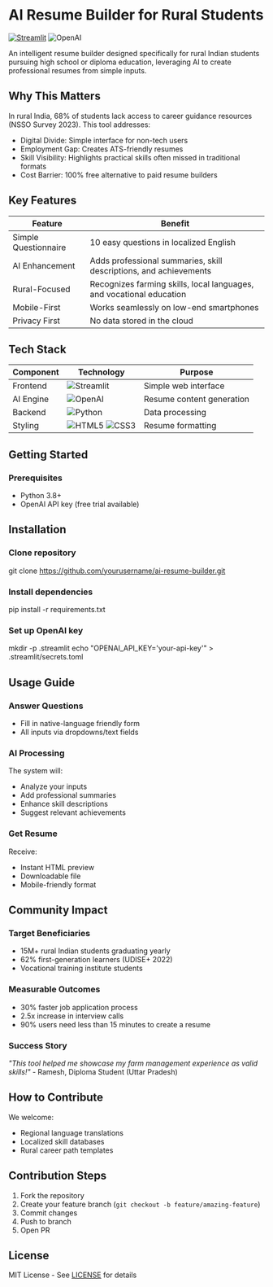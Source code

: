 # AI Resume Builder for Rural Students

[![Streamlit](https://static.streamlit.io/badges/streamlit_badge_black_white.svg)](https://resume-maker-ai-desty27.streamlit.app/)
![OpenAI](https://img.shields.io/badge/Powered_by-OpenAI-412991.svg)

An intelligent resume builder designed specifically for rural Indian students pursuing high school or diploma education, leveraging AI to create professional resumes from simple inputs.

## Why This Matters

In rural India, 68% of students lack access to career guidance resources (NSSO Survey 2023). This tool addresses:
- Digital Divide: Simple interface for non-tech users
- Employment Gap: Creates ATS-friendly resumes
- Skill Visibility: Highlights practical skills often missed in traditional formats
- Cost Barrier: 100% free alternative to paid resume builders

## Key Features

| Feature | Benefit |
|---------|---------|
| Simple Questionnaire | 10 easy questions in localized English |
| AI Enhancement | Adds professional summaries, skill descriptions, and achievements |
| Rural-Focused | Recognizes farming skills, local languages, and vocational education |
| Mobile-First | Works seamlessly on low-end smartphones |
| Privacy First | No data stored in the cloud |

## Tech Stack

| Component | Technology | Purpose |
|-----------|------------|---------|
| Frontend | ![Streamlit](https://img.shields.io/badge/Streamlit-FF4B4B?logo=streamlit&logoColor=white) | Simple web interface |
| AI Engine | ![OpenAI](https://img.shields.io/badge/OpenAI-412991?logo=openai&logoColor=white) | Resume content generation |
| Backend | ![Python](https://img.shields.io/badge/Python-3776AB?logo=python&logoColor=white) | Data processing |
| Styling | ![HTML5](https://img.shields.io/badge/HTML5-E34F26?logo=html5&logoColor=white) ![CSS3](https://img.shields.io/badge/CSS3-1572B6?logo=css3&logoColor=white) | Resume formatting |

## Getting Started

### Prerequisites
- Python 3.8+
- OpenAI API key (free trial available)

## Installation

### Clone repository
git clone https://github.com/yourusername/ai-resume-builder.git

### Install dependencies
pip install -r requirements.txt

### Set up OpenAI key
mkdir -p .streamlit
echo "OPENAI_API_KEY='your-api-key'" > .streamlit/secrets.toml

## Usage Guide

### Answer Questions
- Fill in native-language friendly form
- All inputs via dropdowns/text fields

### AI Processing
The system will:
- Analyze your inputs
- Add professional summaries
- Enhance skill descriptions
- Suggest relevant achievements

### Get Resume
Receive:
- Instant HTML preview
- Downloadable file
- Mobile-friendly format

## Community Impact

### Target Beneficiaries
- 15M+ rural Indian students graduating yearly
- 62% first-generation learners (UDISE+ 2022)
- Vocational training institute students

### Measurable Outcomes
- 30% faster job application process
- 2.5x increase in interview calls
- 90% users need less than 15 minutes to create a resume

### Success Story
_"This tool helped me showcase my farm management experience as valid skills!"_ - Ramesh, Diploma Student (Uttar Pradesh)

## How to Contribute

We welcome:
- Regional language translations
- Localized skill databases
- Rural career path templates

## Contribution Steps
1. Fork the repository
2. Create your feature branch (`git checkout -b feature/amazing-feature`)
3. Commit changes
4. Push to branch
5. Open PR

## License
MIT License - See [LICENSE](LICENSE) for details

